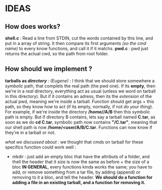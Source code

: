 # IDEAS
## How does <x> works?
**shell.c** : Read a line from STDIN, cut the words contained by this line, and put in a array of string. It then compare its first arguments _(so the cmd name)_ to every know functions, and call it if it matchs.
**pwd.c** : pwd just returns the actual cwd, so the path from root folder.

## How should we implement <x>?
**tarballs as _directory_** :
_(Eugene)_ : I think that we should store somewhere a _symbolic_ path, that complets the real path (the pwd one). If its **empty**, then we're in a _real_ directory, everything act as usual (unless we word on tarball in this directory). But if it contains an adress, then its the _extension_ of the actual pwd, meaning we're inside a tarball. Function should get args +  this path, so they know how to act (if its empty, normally, if not _do your thing_).
For example, if we're inside the directory **/home/<user>/A/B** then this symbolic path is empty. But if directory B contains, lets say a tarball named **C.tar**, as soon as we do **cd C.tar**, symbolic path now contains **"/C.tar"**, meaning that our shell path is now **/home/<user/A/B/C.tar**. Functions can now know if they're in a tarball or not.

_what we discussed about_ : we thought that cmds on tarball for these specifics function could work well :
- mkdir : just add an empty bloc that have the attributs of a folder, and thell the header that it size is now the same as before + the size of a bloc
**IN GENERAL**, every functions kinda works the same; you have to add, or remove something from a tar file, by adding (append) or removing to it a bloc, and tell the header.
**We should do a function for adding a file in an existing tarball, and a function for removing it.**